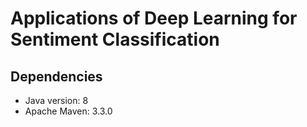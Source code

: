 # Applications of Deep Learning for Sentiment Classification
	
## Dependencies
* Java version: 8
* Apache Maven: 3.3.0
